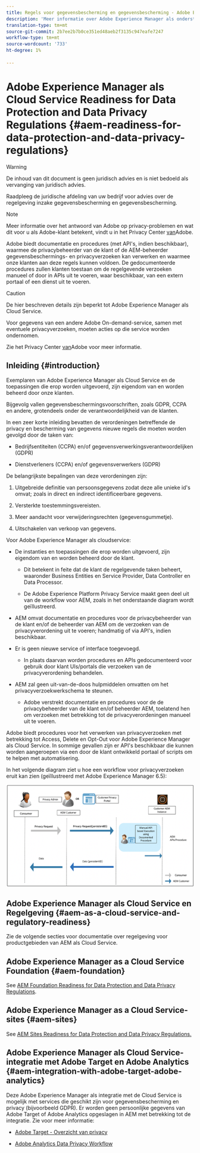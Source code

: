 ```yaml
---
title: Regels voor gegevensbescherming en gegevensbescherming - Adobe Experience Manager als voorbereiding op de cloudservice
description: 'Meer informatie over Adobe Experience Manager als ondersteuning voor de verschillende Data Protection and Data Privacy Regulations; met inbegrip van de algemene gegevensbeschermingsverordening van de EU (GDPR), de California Consumer Privacy Act en de wijze waarop een nieuwe AEM als Cloud Service-project moet worden geïmplementeerd. '
translation-type: tm+mt
source-git-commit: 2b7ee2b7b0ce351ed48aeb2f3135c947eafe7247
workflow-type: tm+mt
source-wordcount: '733'
ht-degree: 1%

---
```



# Adobe Experience Manager als Cloud Service Readiness for Data Protection and Data Privacy Regulations {#aem-readiness-for-data-protection-and-data-privacy-regulations}

>[!WARNING]
>
>De inhoud van dit document is geen juridisch advies en is niet bedoeld als vervanging van juridisch advies.
>
>Raadpleeg de juridische afdeling van uw bedrijf voor advies over de regelgeving inzake gegevensbescherming en gegevensbescherming.

>[!NOTE]
>
>Meer informatie over het antwoord van Adobe op privacy-problemen en wat dit voor u als Adobe-klant betekent, vindt u in het Privacy Center [van](https://www.adobe.com/privacy.html)Adobe.

Adobe biedt documentatie en procedures (met API&#39;s, indien beschikbaar), waarmee de privacybeheerder van de klant of de AEM-beheerder gegevensbeschermings- en privacyverzoeken kan verwerken en waarmee onze klanten aan deze regels kunnen voldoen. De gedocumenteerde procedures zullen klanten toestaan om de regelgevende verzoeken manueel of door in APIs uit te voeren, waar beschikbaar, van een extern portaal of een dienst uit te voeren.

>[!CAUTION]
>
>De hier beschreven details zijn beperkt tot Adobe Experience Manager als Cloud Service.
>
>Voor gegevens van een andere Adobe On-demand-service, samen met eventuele privacyverzoeken, moeten acties op die service worden ondernomen.
>
>Zie het Privacy Center [van](https://www.adobe.com/privacy.html)Adobe voor meer informatie.

## Inleiding {#introduction}

Exemplaren van Adobe Experience Manager als Cloud Service en de toepassingen die erop worden uitgevoerd, zijn eigendom van en worden beheerd door onze klanten.

Bijgevolg vallen gegevensbeschermingsvoorschriften, zoals GDPR, CCPA en andere, grotendeels onder de verantwoordelijkheid van de klanten.

In een zeer korte inleiding bevatten de verordeningen betreffende de privacy en bescherming van gegevens nieuwe regels die moeten worden gevolgd door de taken van:

* Bedrijfsentiteiten (CCPA) en/of gegevensverwerkingsverantwoordelijken (GDPR)

* Dienstverleners (CCPA) en/of gegevensverwerkers (GDPR)

De belangrijkste bepalingen van deze verordeningen zijn:

1. Uitgebreide definitie van persoonsgegevens zodat deze alle unieke id&#39;s omvat; zoals in direct en indirect identificeerbare gegevens.

2. Versterkte toestemmingsvereisten.

3. Meer aandacht voor verwijderingsrechten (gegevensgummetje).

4. Uitschakelen van verkoop van gegevens.

Voor Adobe Experience Manager als cloudservice:

* De instanties en toepassingen die erop worden uitgevoerd, zijn eigendom van en worden beheerd door de klant.

   * Dit betekent in feite dat de klant de regelgevende taken beheert, waaronder Business Entities en Service Provider, Data Controller en Data Processor.

   * De Adobe Experience Platform Privacy Service maakt geen deel uit van de workflow voor AEM, zoals in het onderstaande diagram wordt geïllustreerd.

* AEM omvat documentatie en procedures voor de privacybeheerder van de klant en/of de beheerder van AEM om de verzoeken van de privacyverordening uit te voeren; handmatig of via API&#39;s, indien beschikbaar.

* Er is geen nieuwe service of interface toegevoegd.

   * In plaats daarvan worden procedures en APIs gedocumenteerd voor gebruik door klant UIs/portals die verzoeken van de privacyverordening behandelen.

* AEM zal geen uit-van-de-doos hulpmiddelen omvatten om het privacyverzoekwerkschema te steunen.

   * Adobe verstrekt documentatie en procedures voor de de privacybeheerder van de klant en/of beheerder AEM, toelatend hen om verzoeken met betrekking tot de privacyverordeningen manueel uit te voeren.

Adobe biedt procedures voor het verwerken van privacyverzoeken met betrekking tot Access, Delete en Opt-Out voor Adobe Experience Manager als Cloud Service. In sommige gevallen zijn er API&#39;s beschikbaar die kunnen worden aangeroepen via een door de klant ontwikkeld portaal of scripts om te helpen met automatisering.

In het volgende diagram ziet u hoe een workflow voor privacyverzoeken eruit kan zien (geïllustreerd met Adobe Experience Manager 6.5):

![Gegevensbescherming en privacy](assets/data-protection-and-privacy-01.png)

## Adobe Experience Manager als Cloud Service en Regelgeving {#aem-as-a-cloud-service-and-regulatory-readiness}

Zie de volgende secties voor documentatie over regelgeving voor productgebieden van AEM als Cloud Service.

## Adobe Experience Manager as a Cloud Service Foundation {#aem-foundation}

See [AEM Foundation Readiness for Data Protection and Data Privacy Regulations](/help/onboarding/data-privacy-and-protection-readiness/foundation-readiness.md).

## Adobe Experience Manager as a Cloud Service-sites {#aem-sites}

See [AEM Sites Readiness for Data Protection and Data Privacy Regulations.](/help/onboarding/data-privacy-and-protection-readiness/sites-readiness.md)

## Adobe Experience Manager als Cloud Service-integratie met Adobe Target en Adobe Analytics {#aem-integration-with-adobe-target-adobe-analytics}

Deze Adobe Experience Manager als integratie met de Cloud Service is mogelijk met services die geschikt zijn voor gegevensbescherming en privacy (bijvoorbeeld GDPR). Er worden geen persoonlijke gegevens van Adobe Target of Adobe Analytics opgeslagen in AEM met betrekking tot de integratie.
Zie voor meer informatie:

* [Adobe Target - Overzicht van privacy](https://docs.adobe.com/content/help/en/target/using/implement-target/before-implement/privacy/privacy.html)

* [Adobe Analytics Data Privacy Workflow](https://docs.adobe.com/content/help/en/analytics/admin/data-governance/an-gdpr-workflow.html)
